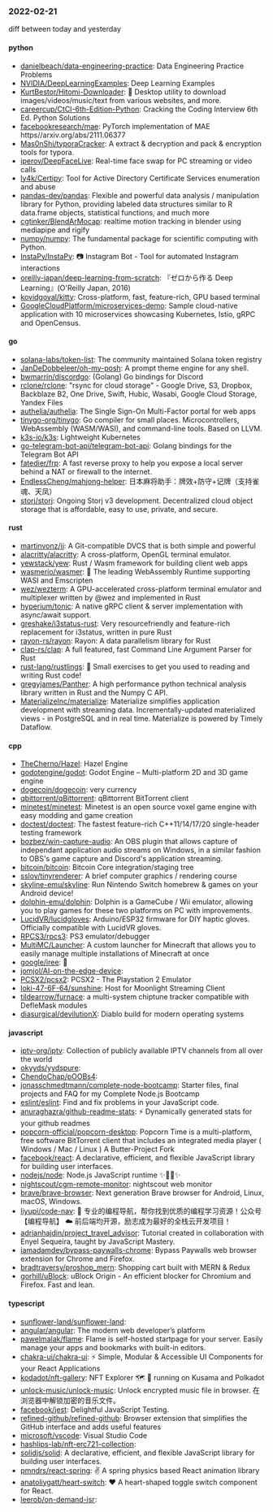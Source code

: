 ### 2022-02-21
diff between today and yesterday

#### python
* [danielbeach/data-engineering-practice](https://github.com/danielbeach/data-engineering-practice): Data Engineering Practice Problems
* [NVIDIA/DeepLearningExamples](https://github.com/NVIDIA/DeepLearningExamples): Deep Learning Examples
* [KurtBestor/Hitomi-Downloader](https://github.com/KurtBestor/Hitomi-Downloader): 🍰 Desktop utility to download images/videos/music/text from various websites, and more.
* [careercup/CtCI-6th-Edition-Python](https://github.com/careercup/CtCI-6th-Edition-Python): Cracking the Coding Interview 6th Ed. Python Solutions
* [facebookresearch/mae](https://github.com/facebookresearch/mae): PyTorch implementation of MAE https//arxiv.org/abs/2111.06377
* [Mas0nShi/typoraCracker](https://github.com/Mas0nShi/typoraCracker): A extract & decryption and pack & encryption tools for typora.
* [iperov/DeepFaceLive](https://github.com/iperov/DeepFaceLive): Real-time face swap for PC streaming or video calls
* [ly4k/Certipy](https://github.com/ly4k/Certipy): Tool for Active Directory Certificate Services enumeration and abuse
* [pandas-dev/pandas](https://github.com/pandas-dev/pandas): Flexible and powerful data analysis / manipulation library for Python, providing labeled data structures similar to R data.frame objects, statistical functions, and much more
* [cgtinker/BlendArMocap](https://github.com/cgtinker/BlendArMocap): realtime motion tracking in blender using mediapipe and rigify
* [numpy/numpy](https://github.com/numpy/numpy): The fundamental package for scientific computing with Python.
* [InstaPy/InstaPy](https://github.com/InstaPy/InstaPy): 📷 Instagram Bot - Tool for automated Instagram interactions
* [oreilly-japan/deep-learning-from-scratch](https://github.com/oreilly-japan/deep-learning-from-scratch): 『ゼロから作る Deep Learning』(O'Reilly Japan, 2016)
* [kovidgoyal/kitty](https://github.com/kovidgoyal/kitty): Cross-platform, fast, feature-rich, GPU based terminal
* [GoogleCloudPlatform/microservices-demo](https://github.com/GoogleCloudPlatform/microservices-demo): Sample cloud-native application with 10 microservices showcasing Kubernetes, Istio, gRPC and OpenCensus.

#### go
* [solana-labs/token-list](https://github.com/solana-labs/token-list): The community maintained Solana token registry
* [JanDeDobbeleer/oh-my-posh](https://github.com/JanDeDobbeleer/oh-my-posh): A prompt theme engine for any shell.
* [bwmarrin/discordgo](https://github.com/bwmarrin/discordgo): (Golang) Go bindings for Discord
* [rclone/rclone](https://github.com/rclone/rclone): "rsync for cloud storage" - Google Drive, S3, Dropbox, Backblaze B2, One Drive, Swift, Hubic, Wasabi, Google Cloud Storage, Yandex Files
* [authelia/authelia](https://github.com/authelia/authelia): The Single Sign-On Multi-Factor portal for web apps
* [tinygo-org/tinygo](https://github.com/tinygo-org/tinygo): Go compiler for small places. Microcontrollers, WebAssembly (WASM/WASI), and command-line tools. Based on LLVM.
* [k3s-io/k3s](https://github.com/k3s-io/k3s): Lightweight Kubernetes
* [go-telegram-bot-api/telegram-bot-api](https://github.com/go-telegram-bot-api/telegram-bot-api): Golang bindings for the Telegram Bot API
* [fatedier/frp](https://github.com/fatedier/frp): A fast reverse proxy to help you expose a local server behind a NAT or firewall to the internet.
* [EndlessCheng/mahjong-helper](https://github.com/EndlessCheng/mahjong-helper): 日本麻将助手：牌效+防守+记牌（支持雀魂、天凤）
* [storj/storj](https://github.com/storj/storj): Ongoing Storj v3 development. Decentralized cloud object storage that is affordable, easy to use, private, and secure.

#### rust
* [martinvonz/jj](https://github.com/martinvonz/jj): A Git-compatible DVCS that is both simple and powerful
* [alacritty/alacritty](https://github.com/alacritty/alacritty): A cross-platform, OpenGL terminal emulator.
* [yewstack/yew](https://github.com/yewstack/yew): Rust / Wasm framework for building client web apps
* [wasmerio/wasmer](https://github.com/wasmerio/wasmer): 🚀 The leading WebAssembly Runtime supporting WASI and Emscripten
* [wez/wezterm](https://github.com/wez/wezterm): A GPU-accelerated cross-platform terminal emulator and multiplexer written by @wez and implemented in Rust
* [hyperium/tonic](https://github.com/hyperium/tonic): A native gRPC client & server implementation with async/await support.
* [greshake/i3status-rust](https://github.com/greshake/i3status-rust): Very resourcefriendly and feature-rich replacement for i3status, written in pure Rust
* [rayon-rs/rayon](https://github.com/rayon-rs/rayon): Rayon: A data parallelism library for Rust
* [clap-rs/clap](https://github.com/clap-rs/clap): A full featured, fast Command Line Argument Parser for Rust
* [rust-lang/rustlings](https://github.com/rust-lang/rustlings): 🦀 Small exercises to get you used to reading and writing Rust code!
* [gregyjames/Panther](https://github.com/gregyjames/Panther): A high performance python technical analysis library written in Rust and the Numpy C API.
* [MaterializeInc/materialize](https://github.com/MaterializeInc/materialize): Materialize simplifies application development with streaming data. Incrementally-updated materialized views - in PostgreSQL and in real time. Materialize is powered by Timely Dataflow.

#### cpp
* [TheCherno/Hazel](https://github.com/TheCherno/Hazel): Hazel Engine
* [godotengine/godot](https://github.com/godotengine/godot): Godot Engine – Multi-platform 2D and 3D game engine
* [dogecoin/dogecoin](https://github.com/dogecoin/dogecoin): very currency
* [qbittorrent/qBittorrent](https://github.com/qbittorrent/qBittorrent): qBittorrent BitTorrent client
* [minetest/minetest](https://github.com/minetest/minetest): Minetest is an open source voxel game engine with easy modding and game creation
* [doctest/doctest](https://github.com/doctest/doctest): The fastest feature-rich C++11/14/17/20 single-header testing framework
* [bozbez/win-capture-audio](https://github.com/bozbez/win-capture-audio): An OBS plugin that allows capture of independant application audio streams on Windows, in a similar fashion to OBS's game capture and Discord's application streaming.
* [bitcoin/bitcoin](https://github.com/bitcoin/bitcoin): Bitcoin Core integration/staging tree
* [ssloy/tinyrenderer](https://github.com/ssloy/tinyrenderer): A brief computer graphics / rendering course
* [skyline-emu/skyline](https://github.com/skyline-emu/skyline): Run Nintendo Switch homebrew & games on your Android device!
* [dolphin-emu/dolphin](https://github.com/dolphin-emu/dolphin): Dolphin is a GameCube / Wii emulator, allowing you to play games for these two platforms on PC with improvements.
* [LucidVR/lucidgloves](https://github.com/LucidVR/lucidgloves): Arduino/ESP32 firmware for DIY haptic gloves. Officially compatible with LucidVR gloves.
* [RPCS3/rpcs3](https://github.com/RPCS3/rpcs3): PS3 emulator/debugger
* [MultiMC/Launcher](https://github.com/MultiMC/Launcher): A custom launcher for Minecraft that allows you to easily manage multiple installations of Minecraft at once
* [google/iree](https://github.com/google/iree): 👻
* [jomjol/AI-on-the-edge-device](https://github.com/jomjol/AI-on-the-edge-device): 
* [PCSX2/pcsx2](https://github.com/PCSX2/pcsx2): PCSX2 - The Playstation 2 Emulator
* [loki-47-6F-64/sunshine](https://github.com/loki-47-6F-64/sunshine): Host for Moonlight Streaming Client
* [tildearrow/furnace](https://github.com/tildearrow/furnace): a multi-system chiptune tracker compatible with DefleMask modules
* [diasurgical/devilutionX](https://github.com/diasurgical/devilutionX): Diablo build for modern operating systems

#### javascript
* [iptv-org/iptv](https://github.com/iptv-org/iptv): Collection of publicly available IPTV channels from all over the world
* [okyyds/yydspure](https://github.com/okyyds/yydspure): 
* [ChendoChap/pOOBs4](https://github.com/ChendoChap/pOOBs4): 
* [jonasschmedtmann/complete-node-bootcamp](https://github.com/jonasschmedtmann/complete-node-bootcamp): Starter files, final projects and FAQ for my Complete Node.js Bootcamp
* [eslint/eslint](https://github.com/eslint/eslint): Find and fix problems in your JavaScript code.
* [anuraghazra/github-readme-stats](https://github.com/anuraghazra/github-readme-stats): ⚡ Dynamically generated stats for your github readmes
* [popcorn-official/popcorn-desktop](https://github.com/popcorn-official/popcorn-desktop): Popcorn Time is a multi-platform, free software BitTorrent client that includes an integrated media player ( Windows / Mac / Linux ) A Butter-Project Fork
* [facebook/react](https://github.com/facebook/react): A declarative, efficient, and flexible JavaScript library for building user interfaces.
* [nodejs/node](https://github.com/nodejs/node): Node.js JavaScript runtime ✨🐢🚀✨
* [nightscout/cgm-remote-monitor](https://github.com/nightscout/cgm-remote-monitor): nightscout web monitor
* [brave/brave-browser](https://github.com/brave/brave-browser): Next generation Brave browser for Android, Linux, macOS, Windows.
* [liyupi/code-nav](https://github.com/liyupi/code-nav): 💎 专业的编程导航，帮你找到优质的编程学习资源！公众号【编程导航】 ☁️ 前后端均开源，励志成为最好的全栈云开发项目！
* [adrianhajdin/project_travel_advisor](https://github.com/adrianhajdin/project_travel_advisor): Tutorial created in collaboration with Enyel Sequeira, taught by JavaScript Mastery.
* [iamadamdev/bypass-paywalls-chrome](https://github.com/iamadamdev/bypass-paywalls-chrome): Bypass Paywalls web browser extension for Chrome and Firefox.
* [bradtraversy/proshop_mern](https://github.com/bradtraversy/proshop_mern): Shopping cart built with MERN & Redux
* [gorhill/uBlock](https://github.com/gorhill/uBlock): uBlock Origin - An efficient blocker for Chromium and Firefox. Fast and lean.

#### typescript
* [sunflower-land/sunflower-land](https://github.com/sunflower-land/sunflower-land): 
* [angular/angular](https://github.com/angular/angular): The modern web developer’s platform
* [pawelmalak/flame](https://github.com/pawelmalak/flame): Flame is self-hosted startpage for your server. Easily manage your apps and bookmarks with built-in editors.
* [chakra-ui/chakra-ui](https://github.com/chakra-ui/chakra-ui): ⚡️ Simple, Modular & Accessible UI Components for your React Applications
* [kodadot/nft-gallery](https://github.com/kodadot/nft-gallery): NFT Explorer 🗺 🧭 running on Kusama and Polkadot
* [unlock-music/unlock-music](https://github.com/unlock-music/unlock-music): Unlock encrypted music file in browser. 在浏览器中解锁加密的音乐文件。
* [facebook/jest](https://github.com/facebook/jest): Delightful JavaScript Testing.
* [refined-github/refined-github](https://github.com/refined-github/refined-github): Browser extension that simplifies the GitHub interface and adds useful features
* [microsoft/vscode](https://github.com/microsoft/vscode): Visual Studio Code
* [hashlips-lab/nft-erc721-collection](https://github.com/hashlips-lab/nft-erc721-collection): 
* [solidjs/solid](https://github.com/solidjs/solid): A declarative, efficient, and flexible JavaScript library for building user interfaces.
* [pmndrs/react-spring](https://github.com/pmndrs/react-spring): ✌️ A spring physics based React animation library
* [anatoliygatt/heart-switch](https://github.com/anatoliygatt/heart-switch): ❤️ A heart-shaped toggle switch component for React.
* [leerob/on-demand-isr](https://github.com/leerob/on-demand-isr): 
